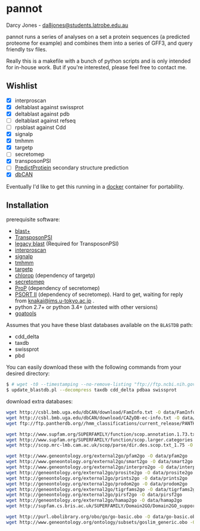 # pannot

Darcy Jones - <da8jones@students.latrobe.edu.au>

pannot runs a series of analyses on a set a protein sequences (a predicted proteome for example) and combines them into a series of GFF3, and query friendly tsv files.

Really this is a makefile with a bunch of python scripts and is only intended for in-house work.
But if you're interested, please feel free to contact me.


## Wishlist

- [x] interproscan
- [x] deltablast against swissprot
- [x] deltablast against pdb
- [ ] deltablast against refseq
- [ ] rpsblast against Cdd
- [x] signalp
- [x] tmhmm
- [x] targetp
- [ ] secretomep
- [x] transposonPSI
- [ ] [PredictProtiein](https://www.predictprotein.org/) secondary structure prediction
- [x] [dbCAN](http://csbl.bmb.uga.edu/dbCAN/index.php)

Eventually I'd like to get this running in a [docker](https://www.docker.com/) container for portability.

## Installation

prerequisite software:

- [blast+](ftp://ftp.ncbi.nlm.nih.gov/blast/executables/blast+/LATEST/)
- [TransposonPSI](http://transposonpsi.sourceforge.net/)
- [legacy blast](ftp://ftp.ncbi.nlm.nih.gov/blast/executables/release/LATEST/) (Required for TransposonPSI)
- [interproscan](https://github.com/ebi-pf-team/interproscan)
- [signalp](http://www.cbs.dtu.dk/cgi-bin/nph-sw_request?signalp)
- [tmhmm](http://www.cbs.dtu.dk/cgi-bin/nph-sw_request?tmhmm)
- [targetp](http://www.cbs.dtu.dk/cgi-bin/nph-sw_request?targetp)
- [chlorop](http://www.cbs.dtu.dk/cgi-bin/nph-sw_request?chlorop) (dependency of targetp)
- [secretomep](http://www.cbs.dtu.dk/services/SecretomeP/)
- [ProP](http://www.cbs.dtu.dk/cgi-bin/nph-sw_request?prop) (dependency of secretomep)
- [PSORT II](http://psort.hgc.jp/) (dependency of secretomep). Hard to get, waiting for reply from <knakai@ims.u-tokyo.ac.jp> .
- python 2.7+ or python 3.4+ (untested with other versions)
- [goatools](https://github.com/tanghaibao/goatools)

Assumes that you have these blast databases available on the `BLASTDB` path:

- cdd_delta
- taxdb
- swissprot
- pbd

You can easily download these with the following commands from your desired directory:

```bash
$ # wget -t0 --timestamping --no-remove-listing "ftp://ftp.ncbi.nih.gov/pub/mmdb/cdd/little_endian/*" && tar zxf Cdd_LE.tar.gz
$ update_blastdb.pl --decompress taxdb cdd_delta pdbaa swissprot
```


download extra databases:

```bash
wget http://csbl.bmb.uga.edu/dbCAN/download/FamInfo.txt -O data/FamInfo.txt
wget http://csbl.bmb.uga.edu/dbCAN/download/CAZyDB-ec-info.txt -O data/CAZyDB-ec-info.txt
wget ftp://ftp.pantherdb.org//hmm_classifications/current_release/PANTHER10.0_HMM_classifications -O data/PANTHER10.0_HMM_classifications

wget http://www.supfam.org/SUPERFAMILY/function/scop.annotation.1.73.txt -O data/scop.annotation.1.73.txt
wget http://www.supfam.org/SUPERFAMILY/function/scop.larger.categories -O data/scop.larger.categories
wget http://scop.mrc-lmb.cam.ac.uk/scop/parse/dir.des.scop.txt_1.75 -O dir.des.scop.txt_1.75

wget http://www.geneontology.org/external2go/pfam2go -O data/pfam2go
wget http://www.geneontology.org/external2go/smart2go -O data/smart2go
wget http://www.geneontology.org/external2go/interpro2go -O data/interpro2go
wget http://geneontology.org/external2go/prosite2go -O data/prosite2go
wget http://geneontology.org/external2go/prints2go -O data/prints2go
wget http://geneontology.org/external2go/prodom2go -O data/prodom2go
wget http://geneontology.org/external2go/tigrfams2go -O data/tigrfams2go
wget http://geneontology.org/external2go/pirsf2go -O data/pirsf2go
wget http://geneontology.org/external2go/hamap2go -O data/hamap2go
wget http://supfam.cs.bris.ac.uk/SUPERFAMILY/Domain2GO/Domain2GO_supported_only_by_all.txt -O data/Domain2GO_supported_only_by_all.txt

wget http://purl.obolibrary.org/obo/go/go-basic.obo -O data/go-basic.obo
wget http://www.geneontology.org/ontology/subsets/goslim_generic.obo -O data/goslim_generic.obo
```
